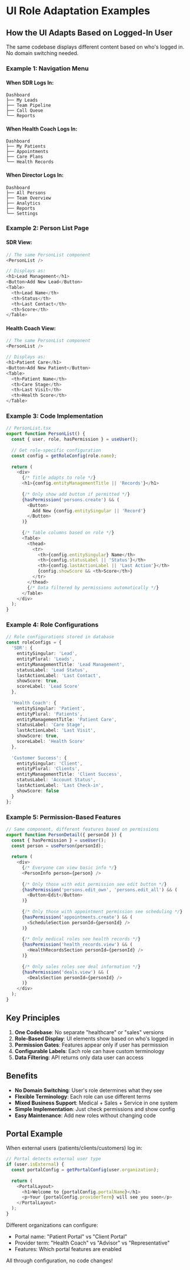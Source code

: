 # UI Role Adaptation Examples

## How the UI Adapts Based on Logged-In User

The same codebase displays different content based on who's logged in. No domain switching needed.

### Example 1: Navigation Menu

#### When SDR Logs In:
```
Dashboard
├── My Leads
├── Team Pipeline  
├── Call Queue
└── Reports
```

#### When Health Coach Logs In:
```
Dashboard
├── My Patients
├── Appointments
├── Care Plans
└── Health Records
```

#### When Director Logs In:
```
Dashboard
├── All Persons
├── Team Overview
├── Analytics
├── Reports
└── Settings
```

### Example 2: Person List Page

#### SDR View:
```typescript
// The same PersonList component
<PersonList />

// Displays as:
<h1>Lead Management</h1>
<Button>Add New Lead</Button>
<Table>
  <th>Lead Name</th>
  <th>Status</th>
  <th>Last Contact</th>
  <th>Score</th>
</Table>
```

#### Health Coach View:
```typescript
// The same PersonList component
<PersonList />

// Displays as:
<h1>Patient Care</h1>
<Button>Add New Patient</Button>
<Table>
  <th>Patient Name</th>
  <th>Care Stage</th>
  <th>Last Visit</th>
  <th>Health Score</th>
</Table>
```

### Example 3: Code Implementation

```typescript
// PersonList.tsx
export function PersonList() {
  const { user, role, hasPermission } = useUser();
  
  // Get role-specific configuration
  const config = getRoleConfig(role.name);
  
  return (
    <div>
      {/* Title adapts to role */}
      <h1>{config.entityManagementTitle || 'Records'}</h1>
      
      {/* Only show add button if permitted */}
      {hasPermission('persons.create') && (
        <Button>
          Add New {config.entitySingular || 'Record'}
        </Button>
      )}
      
      {/* Table columns based on role */}
      <Table>
        <thead>
          <tr>
            <th>{config.entitySingular} Name</th>
            <th>{config.statusLabel || 'Status'}</th>
            <th>{config.lastActionLabel || 'Last Action'}</th>
            {config.showScore && <th>Score</th>}
          </tr>
        </thead>
        {/* Data filtered by permissions automatically */}
      </Table>
    </div>
  );
}
```

### Example 4: Role Configurations

```typescript
// Role configurations stored in database
const roleConfigs = {
  'SDR': {
    entitySingular: 'Lead',
    entityPlural: 'Leads',
    entityManagementTitle: 'Lead Management',
    statusLabel: 'Lead Status',
    lastActionLabel: 'Last Contact',
    showScore: true,
    scoreLabel: 'Lead Score'
  },
  
  'Health Coach': {
    entitySingular: 'Patient',
    entityPlural: 'Patients', 
    entityManagementTitle: 'Patient Care',
    statusLabel: 'Care Stage',
    lastActionLabel: 'Last Visit',
    showScore: true,
    scoreLabel: 'Health Score'
  },
  
  'Customer Success': {
    entitySingular: 'Client',
    entityPlural: 'Clients',
    entityManagementTitle: 'Client Success',
    statusLabel: 'Account Status',
    lastActionLabel: 'Last Check-in',
    showScore: false
  }
};
```

### Example 5: Permission-Based Features

```typescript
// Same component, different features based on permissions
export function PersonDetail({ personId }) {
  const { hasPermission } = useUser();
  const person = usePerson(personId);
  
  return (
    <div>
      {/* Everyone can view basic info */}
      <PersonInfo person={person} />
      
      {/* Only those with edit permission see edit button */}
      {hasPermission('persons.edit_own', 'persons.edit_all') && (
        <Button>Edit</Button>
      )}
      
      {/* Only those with appointment permission see scheduling */}
      {hasPermission('appointments.create') && (
        <ScheduleSection personId={personId} />
      )}
      
      {/* Only medical roles see health records */}
      {hasPermission('health_records.view') && (
        <HealthRecordsSection personId={personId} />
      )}
      
      {/* Only sales roles see deal information */}
      {hasPermission('deals.view') && (
        <DealsSection personId={personId} />
      )}
    </div>
  );
}
```

## Key Principles

1. **One Codebase**: No separate "healthcare" or "sales" versions
2. **Role-Based Display**: UI elements show based on who's logged in
3. **Permission Gates**: Features appear only if user has permission
4. **Configurable Labels**: Each role can have custom terminology
5. **Data Filtering**: API returns only data user can access

## Benefits

- **No Domain Switching**: User's role determines what they see
- **Flexible Terminology**: Each role can use different terms
- **Mixed Business Support**: Medical + Sales + Service in one system
- **Simple Implementation**: Just check permissions and show config
- **Easy Maintenance**: Add new roles without changing code

## Portal Example

When external users (patients/clients/customers) log in:

```typescript
// Portal detects external user type
if (user.isExternal) {
  const portalConfig = getPortalConfig(user.organization);
  
  return (
    <PortalLayout>
      <h1>Welcome to {portalConfig.portalName}</h1>
      <p>Your {portalConfig.providerTerm} will see you soon</p>
    </PortalLayout>
  );
}
```

Different organizations can configure:
- Portal name: "Patient Portal" vs "Client Portal"
- Provider term: "Health Coach" vs "Advisor" vs "Representative"
- Features: Which portal features are enabled

All through configuration, no code changes!
